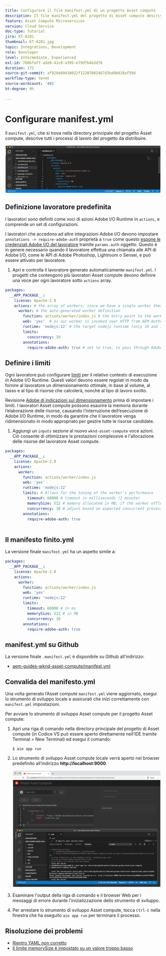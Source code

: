 ```yaml
---
title: Configurare il file manifest.yml di un progetto Asset compute
description: Il file manifest.yml del progetto di Asset compute descrive tutti i processi di lavoro del progetto da distribuire.
feature: Asset Compute Microservices
version: Cloud Service
doc-type: Tutorial
jira: KT-6281
thumbnail: KT-6281.jpg
topic: Integrations, Development
role: Developer
level: Intermediate, Experienced
exl-id: 766bfaff-ade0-41c8-a395-e79dfb4b3d76
duration: 172
source-git-commit: af928e60410022f12207082467d3bd9b818af59d
workflow-type: tm+mt
source-wordcount: '401'
ht-degree: 0%

---
```


# Configurare manifest.yml

Il `manifest.yml`, che si trova nella directory principale del progetto Asset compute, descrive tutti i processi di lavoro del progetto da distribuire.

![manifest.yml](./assets/manifest/manifest.png)

## Definizione lavoratore predefinita

I lavoratori sono definiti come voci di azioni Adobe I/O Runtime in `actions`, e comprende un set di configurazioni.

I lavoratori che accedono ad altre integrazioni Adobe I/O devono impostare `annotations -> require-adobe-auth` proprietà a `true` come questo [espone le credenziali Adobe I/O del lavoratore](https://experienceleague.adobe.com/docs/asset-compute/using/extend/develop-custom-application.html#access-adobe-apis) tramite `params.auth` oggetto. Questo è in genere necessario quando il lavoratore effettua una chiamata alle API di Adobe I/O, come le API di Adobe Photoshop, Lightroom o Sensei, e può essere attivato per lavoratore.

1. Apri e controlla il lavoratore generato automaticamente `manifest.yml`. I progetti che contengono più lavoratori Asset compute devono definire una voce per ogni lavoratore sotto `actions` array.

```yml
packages:
  __APP_PACKAGE__:
    license: Apache-2.0
    actions: # the array of workers, since we have a single worker there is only one entry beneath actions
      worker: # the auto-generated worker definition
        function: actions/worker/index.js # the entry point to the worker 
        web: 'yes'  # as our worker is invoked over HTTP from AEM Author service
        runtime: 'nodejs:12' # the target nodejs runtime (only 10 and 12 are supported)
        limits:
          concurrency: 10
        annotations:
          require-adobe-auth: true # set to true, to pass through Adobe I/O access token/client id via params.auth in the worker, typically required when the worker calls out to Adobe I/O APIs such as the Adobe Photoshop, Lightroom or Sensei APIs.
```

## Definire i limiti

Ogni lavoratore può configurare [limiti](https://www.adobe.io/apis/experienceplatform/runtime/docs.html#!adobedocs/adobeio-runtime/master/guides/system_settings.md) per il relativo contesto di esecuzione in Adobe I/O Runtime. Questi valori devono essere regolati in modo da fornire al lavoratore un dimensionamento ottimale, in base al volume, al tasso e al tipo di risorse che calcolerà, nonché al tipo di lavoro svolto.

Revisione [Adobe di indicazioni sul dimensionamento](https://experienceleague.adobe.com/docs/asset-compute/using/extend/develop-custom-application.html#sizing-workers) prima di impostare i limiti. I lavoratori Asset compute possono esaurire la memoria durante l’elaborazione delle risorse, causando l’interruzione dell’esecuzione di Adobe I/O Runtime, in modo da garantire che il lavoratore venga ridimensionato in modo appropriato per gestire tutte le risorse candidate.

1. Aggiungi un `inputs` sezione al nuovo `wknd-asset-compute` voce azioni. Ciò consente di ottimizzare le prestazioni complessive e l&#39;allocazione delle risorse del lavoratore Asset compute.

```yml
packages:
  __APP_PACKAGE__:
    license: Apache-2.0
    actions: 
      worker:
        function: actions/worker/index.js 
        web: 'yes' 
        runtime: 'nodejs:12'
        limits: # Allows for the tuning of the worker's performance
          timeout: 60000 # timeout in milliseconds (1 minute)
          memorySize: 512 # memory allocated in MB; if the worker offloads heavy computational work to other Web services this number can be reduced
          concurrency: 10 # adjust based on expected concurrent processing and timeout 
        annotations:
          require-adobe-auth: true
           
```

## Il manifesto finito.yml

La versione finale `manifest.yml` ha un aspetto simile a:

```yml
packages:
  __APP_PACKAGE__:
    license: Apache-2.0
    actions: 
      worker:
        function: actions/worker/index.js 
        web: 'yes' 
        runtime: 'nodejs:12'
        limits:
          timeout: 60000 # in ms
          memorySize: 512 # in MB
          concurrency: 10 
        annotations:
          require-adobe-auth: true
```

## manifest.yml su Github

La versione finale `.manifest.yml` è disponibile su Github all’indirizzo:

+ [aem-guides-wknd-asset-compute/manifest.yml](https://github.com/adobe/aem-guides-wknd-asset-compute/blob/master/manifest.yml)


## Convalida del manifesto.yml

Una volta generato l’Asset compute `manifest.yml` viene aggiornato, esegui lo strumento di sviluppo locale e assicurati che inizi correttamente con `manifest.yml` impostazioni.

Per avviare lo strumento di sviluppo Asset compute per il progetto Asset compute:

1. Apri una riga di comando nella directory principale del progetto di Asset compute (in Codice VS può essere aperto direttamente nell’IDE tramite Terminal > New Terminal) ed esegui il comando:

   ```
   $ aio app run
   ```

1. Lo strumento di sviluppo Asset compute locale verrà aperto nel browser predefinito all’indirizzo __http://localhost:9000__.

   ![esecuzione dell&#39;app aio](assets/environment-variables/aio-app-run.png)

1. Esaminare l&#39;output della riga di comando e il browser Web per i messaggi di errore durante l&#39;inizializzazione dello strumento di sviluppo.
1. Per arrestare lo strumento di sviluppo Asset compute, tocca `Ctrl-C` nella finestra che ha eseguito `aio app run` per terminare il processo.

## Risoluzione dei problemi

+ [Rientro YAML non corretto](../troubleshooting.md#incorrect-yaml-indentation)
+ [Il limite memorySize è impostato su un valore troppo basso](../troubleshooting.md#memorysize-limit-is-set-too-low)
